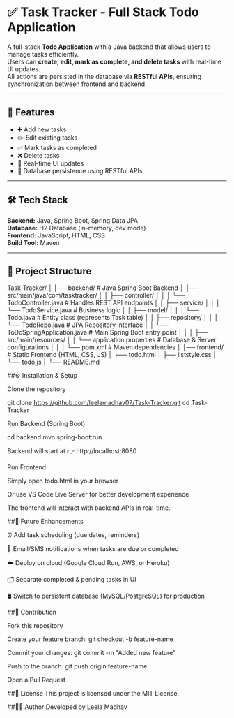 # ✅ Task Tracker - Full Stack Todo Application

A full-stack **Todo Application** with a Java backend that allows users to manage tasks efficiently.  
Users can **create, edit, mark as complete, and delete tasks** with real-time UI updates.  
All actions are persisted in the database via **RESTful APIs**, ensuring synchronization between frontend and backend.

---

## 🚀 Features

- ➕ Add new tasks  
- ✏️ Edit existing tasks  
- ✅ Mark tasks as completed  
- ❌ Delete tasks  
- 🔄 Real-time UI updates  
- 💾 Database persistence using RESTful APIs  

---

## 🛠️ Tech Stack

**Backend:** Java, Spring Boot, Spring Data JPA  
**Database:** H2 Database (in-memory, dev mode)  
**Frontend:** JavaScript, HTML, CSS  
**Build Tool:** Maven  

---

## 📂 Project Structure


Task-Tracker/
│
│── backend/                        # Java Spring Boot Backend
│   ├── src/main/java/com/tasktracker/
│   │   ├── controller/
│   │   │   └── TodoController.java       # Handles REST API endpoints
│   │   ├── service/
│   │   │   └── TodoService.java          # Business logic
│   │   ├── model/
│   │   │   └── Todo.java                 # Entity class (represents Task table)
│   │   ├── repository/
│   │   │   └── TodoRepo.java             # JPA Repository interface
│   │   └── ToDoSpringApplication.java    # Main Spring Boot entry point
│   │
│   ├── src/main/resources/
│   │   └── application.properties        # Database & Server configurations
│   │
│   └── pom.xml                           # Maven dependencies
│
│── frontend/                             # Static Frontend (HTML, CSS, JS)
│   ├── todo.html
│   ├── liststyle.css
│   └── todo.js
│
└── README.md

##⚙️ Installation & Setup

Clone the repository

git clone https://github.com/leelamadhav07/Task-Tracker.git
cd Task-Tracker


Run Backend (Spring Boot)

cd backend
mvn spring-boot:run


Backend will start at 👉 http://localhost:8080

Run Frontend

Simply open todo.html in your browser

Or use VS Code Live Server for better development experience

The frontend will interact with backend APIs in real-time.

##🌟 Future Enhancements

⏰ Add task scheduling (due dates, reminders)

📩 Email/SMS notifications when tasks are due or completed

☁️ Deploy on cloud (Google Cloud Run, AWS, or Heroku)

🗂️ Separate completed & pending tasks in UI

🛢️ Switch to persistent database (MySQL/PostgreSQL) for production

##🤝 Contribution

Fork this repository

Create your feature branch:
git checkout -b feature-name

Commit your changes:
git commit -m "Added new feature"

Push to the branch:
git push origin feature-name

Open a Pull Request

##📜 License
This project is licensed under the MIT License.

##👨‍💻 Author
Developed by Leela Madhav
